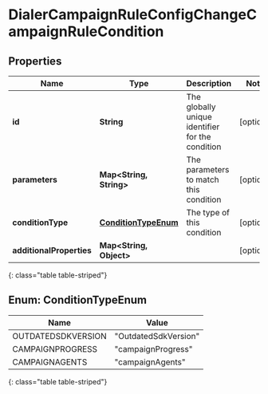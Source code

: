# DialerCampaignRuleConfigChangeCampaignRuleCondition


## Properties

| Name | Type | Description | Notes |
| ------------ | ------------- | ------------- | ------------- |
| **id** | **String** | The globally unique identifier for the condition |  [optional] |
| **parameters** | **Map&lt;String, String&gt;** | The parameters to match this condition |  [optional] |
| **conditionType** | [**ConditionTypeEnum**](#Enum--ConditionTypeEnum) | The type of this condition |  [optional] |
| **additionalProperties** | **Map&lt;String, Object&gt;** |  |  [optional] |
{: class="table table-striped"}


## Enum: ConditionTypeEnum

| Name | Value |
| ---- | ----- |
| OUTDATEDSDKVERSION | &quot;OutdatedSdkVersion&quot; | 
| CAMPAIGNPROGRESS | &quot;campaignProgress&quot; | 
| CAMPAIGNAGENTS | &quot;campaignAgents&quot; | 
{: class="table table-striped"}



